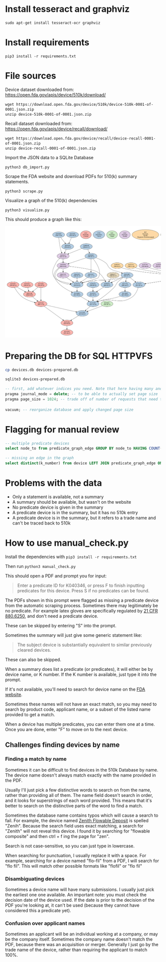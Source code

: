 # Install tesseract and graphviz

```
sudo apt-get install tesseract-ocr graphviz
```

# Install requirements

```
pip3 install -r requirements.txt
```

# File sources

Device dataset downloaded from: https://open.fda.gov/apis/device/510k/download/

```
wget https://download.open.fda.gov/device/510k/device-510k-0001-of-0001.json.zip
unzip device-510k-0001-of-0001.json.zip
```

Recall dataset downloaded from: https://open.fda.gov/apis/device/recall/download/

```
wget https://download.open.fda.gov/device/recall/device-recall-0001-of-0001.json.zip
unzip device-recall-0001-of-0001.json.zip
```

Import the JSON data to a SQLite Database

```
python3 db_import.py
```

Scrape the FDA website and download PDFs for 510(k) summary statements.

```
python3 scrape.py
```

Visualize a graph of the 510(k) dependencies

```
python3 visualize.py
```

This should produce a graph like this:

![Graph](screenshots/ancestry.png)


# Preparing the DB for SQL HTTPVFS

```bash
cp devices.db devices-prepared.db
```

```bash
sqlite3 devices-prepared.db
```
```sql
-- first, add whatever indices you need. Note that here having many and correct indices is even more important than for a normal database.
pragma journal_mode = delete; -- to be able to actually set page size
pragma page_size = 1024; -- trade off of number of requests that need to be made vs overhead. 

vacuum; -- reorganize database and apply changed page size
```

# Flagging for manual review
```sql
-- multiple predicate devices
select node_to from predicate_graph_edge GROUP BY node_to HAVING COUNT(node_to) != 1;
```

```sql
-- missing an edge in the graph
select distinct(k_number) from device LEFT JOIN predicate_graph_edge ON device.k_number = predicate_graph_edge.node_to WHERE node_to IS NOT NULL AND device.statement_or_summary = 'Summary';
```

# Problems with the data

* Only a statement is available, not a summary
* A summary should be available, but wasn't on the website
* No predicate device is given in the summary
* A predicate device is in the summary, but it has no 510k entry
* A predicate device is in the summary, but it refers to a trade name and can't be traced back to 510k

# How to use manual_check.py

Install the dependencies with `pip3 install -r requirements.txt`

Then run `python3 manual_check.py`

This should open a PDF and prompt you for input:

> Enter a predicate ID for K040346, or press F to finish inputting predicates for this device. Press S if no predicates can be found.


The PDFs shown in this prompt were flagged as missing a predicate device from the automatic scraping process.
Sometimes there may legitimately be no predicate. For example latex gloves are specifically regulated by
[21 CFR 880.6250](https://www.accessdata.fda.gov/scripts/cdrh/cfdocs/cfcfr/cfrsearch.cfm?fr=880.6250),
and don't need a predicate device.

These can be skipped by entering "S" into the prompt.

Sometimes the summary will just give some generic statement like:

> The subject device is substantially equivalent to similar previously cleared devices.

These can also be skipped.

When a summary does list a predicate (or predicates), it will either be by device name, or K number.
If the K number is available, just type it into the prompt.

If it's not available, you'll need to search for device name on the
[FDA website](https://www.accessdata.fda.gov/scripts/cdrh/cfdocs/cfpmn/pmn.cfm).

Sometimes these names will not have an exact match, so you may need to search by
product code, applicant name, or a subset of the listed name provided to get a match.

When a device has multiple predicates, you can enter them one at a time. Once you are done,
enter "F" to move on to the next device.

## Challenges finding devices by name

### Finding a match by name

Sometimes it can be difficult to find devices in the 510k Database by name.
The device name doesn't always match exactly with the name provided in the PDF.

Usually I'll just pick a few distinctive words to search on from the name, rather than providing all of them.
The name field doesn't search in order, and it looks for superstrings of each word provided.
This means that it's better to search on the distinctive parts of the word to find a match.

Sometimes the database name contains typos which will cause a search to fail.
For example, the device named [Zenith Flowable Deposit](https://www.accessdata.fda.gov/scripts/cdrh/cfdocs/cfpmn/pmn.cfm?ID=K970683)
is spelled "Zenih". Because the search field uses exact matching, a search for "Zenith" will not reveal this device.
I found it by searching for "flowable composite" and then ctrl + f ing the page for "zen".

Search is not case-sensitive, so you can just type in lowercase.

When searching for punctuation, I usually replace it with a space. For example, searching 
for a device named "flo-fil" from a PDF, I will search for "flo fil".
This will match other possible formats like "flofil" or "flo fil"

### Disambiguating devices

Sometimes a device name will have many submissions. I usually just pick the earliest one one available.
An important note: you must check the decision date of the device used. If the date is prior to the decision
of the PDF you're looking at, it can't be used (because they cannot have considered this a predicate yet).

### Confusion over applicant names

Sometimes an applicant will be an individual working at a company, or may be the company itself.
Sometimes the company name doesn't match the PDF, because there was an acquisition or merger.
Generally I just go by the trade name of the device, rather than requiring the applicant to match 100%.